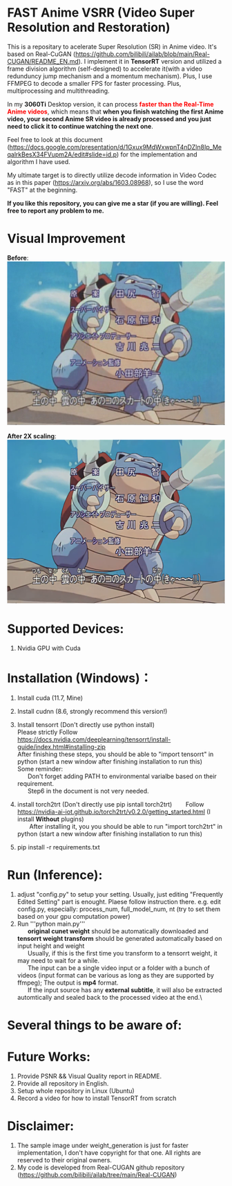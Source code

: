 # FAST Anime VSRR (Video Super Resolution and Restoration)
This is a repositary to acelerate Super Resolution (SR) in Anime video.
It's based on Real-CuGAN (https://github.com/bilibili/ailab/blob/main/Real-CUGAN/README_EN.md). 
I implement it in **TensorRT** version and utilized a frame division algorithm (self-designed) to accelerate it(with a video redunduncy jump mechanism and a momentum mechanism). Plus, I use FFMPEG to decode a smaller FPS for faster processing. Plus, multiprocessing and multithreading.

In my **3060Ti** Desktop version, it can process <span style="color:red">**faster than the Real-Time Anime videos**</span>, which means that **when you finish watching the first Anime video, your second Anime SR video is already processed and you just need to click it to continue watching the next one**.

Feel free to look at this document (https://docs.google.com/presentation/d/1Gxux9MdWxwpnT4nDZln8Ip_MeqalrkBesX34FVupm2A/edit#slide=id.p) for the implementation and algorithm I have used.

My ultimate target is to directly utilize decode information in Video Codec as in this paper (https://arxiv.org/abs/1603.08968), so I use the word "FAST" at the beginning.


**If you like this repository, you can give me a star (if you are willing). Feel free to report any problem to me.**


# Visual Improvement
**Before**:\
![compare1](figures/before.png)

**After 2X scaling**:\
![compare2](figures/processed.png)


# Supported Devices:
1. Nvidia GPU with Cuda

# Installation (Windows)：
1. Install cuda (11.7, Mine)
2. Install cudnn (8.6, strongly recommend this version!)
3. Install tensorrt (Don't directly use python install) \
    Please strictly Follow https://docs.nvidia.com/deeplearning/tensorrt/install-guide/index.html#installing-zip \
    After finishing these steps, you should be able to "import tensorrt" in python (start a new window after finishing installation to run this)\
    Some reminder:\
        &nbsp;&nbsp;&nbsp;&nbsp;&nbsp;&nbsp;Don't forget adding PATH to environmental varialbe based on their requirement.\
        &nbsp;&nbsp;&nbsp;&nbsp;&nbsp;&nbsp;Step6 in the document is not very needed.

4. install torch2trt (Don't directly use pip isntall torch2trt)
    &nbsp;&nbsp;&nbsp;&nbsp;&nbsp;&nbsp; Follow https://nvidia-ai-iot.github.io/torch2trt/v0.2.0/getting_started.html   (I install **Without** plugins)\
    &nbsp;&nbsp;&nbsp;&nbsp;&nbsp;&nbsp; After installing it, you you should be able to run "import torch2trt" in python (start a new window after finishing installation to run this)

5. pip install -r requirements.txt




# Run (Inference):
<!-- 1. download cunet weight (https://github.com/bilibili/ailab/blob/main/Real-CUGAN/Changelog_CN.md) and name it as "cunet_weight.pth" and put it under the folder "weights/" (you will need to first make the directory "weights") -->
<!-- 1. generate weights first by edit your desired Low Resolution input size (lr_h, lr_width) in weight_generation/weight_generator.py in main() -->
1. adjust "config.py" to setup your setting. Usually, just editing "Frequently Edited Setting" part is enought. Plaese follow instruction there.
    e.g. edit config.py, especially: process_num, full_model_num, nt  (try to set them based on your gpu computation power)
1. Run '''python main.py'''\
   &nbsp;&nbsp;&nbsp;&nbsp;&nbsp;&nbsp;**original cunet weight** should be automatically downloaded and **tensorrt weight transform** should be generated automatically based on input height and weight\
   &nbsp;&nbsp;&nbsp;&nbsp;&nbsp;&nbsp;Usually, if this is the first time you transform to a tensorrt weight, it may need to wait for a while.\
   &nbsp;&nbsp;&nbsp;&nbsp;&nbsp;&nbsp;The input can be a single video input or a folder with a bunch of videos (input format can be various as long as they are supported by ffmpeg); The output is **mp4** format. \
   &nbsp;&nbsp;&nbsp;&nbsp;&nbsp;&nbsp;If the input source has any **external subtitle**, it will also be extracted automtically and sealed back to the processed video at the end.\




<!-- 1. run "python mass_production.py" to process all videos inside a folder (needed to edit input_dir && store_dir)
   run "python main.py" to process just one single file (edit input and output directory in config.py by inp_path && store_dir) [**This mode doesn't use any multiprocessing**, so it's **much slower than mass_production.py**]
    (Wait me to update parallel.py) -->

# Several things to be aware of:



# Future Works:
1. Provide PSNR && Visual Quality report in README.
1. Provide all repository in English.
1. Setup whole repository in Linux (Ubuntu)
1. Record a video for how to install TensorRT from scratch


# Disclaimer:
1. The sample image under weight_generation is just for faster implementation, I don't have copyright for that one. All rights are reserved to their original owners.
1. My code is developed from Real-CUGAN github repository (https://github.com/bilibili/ailab/tree/main/Real-CUGAN)

